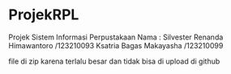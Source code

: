 # ProjekRPL
Projek Sistem Informasi Perpustakaan 
Nama : Silvester Renanda Himawantoro /123210093
        Ksatria Bagas Makayasha /123210099

file di zip karena terlalu besar dan tidak bisa di upload di github

